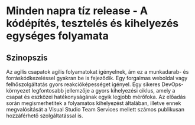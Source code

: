 # Minden napra tíz release - A kódépítés, tesztelés és kihelyezés egységes folyamata

## Szinopszis
     
Az agilis csapatok agilis folyamatokat igényelnek, ám ez a munkadarab- és forráskódkezeléssel gyakran be is fejeződik. Egy forgalmas weboldal vagy felhőszolgáltatás gyors
reakcióképességet igényel. Egy sikeres DevOps-környezet legfontosabb jellemzője a gyors kihelyezési ciklus, amely a csapat és eszközei hatékonyságának egyik legjobb mérőfoka.
Az előadás során megismerhetitek a folyamatos kihelyezést általában, illetve ennek megvalósítását a Visual Studio Team Services mellett számos publikusan hozzáférhető
szolgáltatással is.